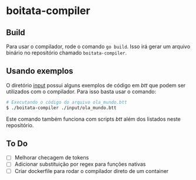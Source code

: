 # boitata-compiler

## Build

Para usar o compilador, rode o comando `go build`. Isso irá gerar um arquivo binário no repositório chamado `boitata-compiler`.

## Usando exemplos

O diretório [input](./input/) possui alguns exemplos de código em _btt_ que podem ser utilizados com o compilador. Para isso basta usar o comando:

```sh
# Executando o código do arquivo ola_mundo.btt
$ ./boitata-compiler ./input/ola_mundo.btt
```

Este comando também funciona com scripts _btt_ além dos listados neste repositório.

## To Do

- [ ] Melhorar checagem de tokens
- [ ] Adicionar substituição por regex para funções nativas
- [ ] Criar dockerfile para rodar o compilador direto de um container
